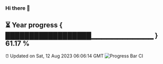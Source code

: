 ### Hi there 👋
⏳ Year progress { ██████████████████▁▁▁▁▁▁▁▁▁▁▁▁ } 61.17 %
---
⏰ Updated on Sat, 12 Aug 2023 06:06:14 GMT
![Progress Bar CI](https://github.com/Moyi321/Moyi321/workflows/Progress%20Bar%20CI/badge.svg)
